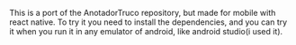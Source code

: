 This is a port of the AnotadorTruco repository, but made for mobile with react native.
To try it you need to install the dependencies, and you can try it when you run it in any emulator of android, like android studio(i used it).
